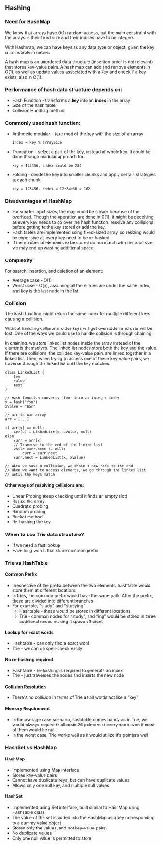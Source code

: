 ## Hashing

### Need for HashMap
We know that arrays have O(1) random access, but the main constraint with the arrays is their fixed size and their indices have to be integers.

With Hashmap, we can have keys as any data type or object, given the key is immutable in nature.

A hash map is an unordered data structure (insertion order is not relevant) that stores key-value pairs. A hash map can add and remove elements in O(1), as well as update values associated with a key and check if a key exists, also in O(1). 

### Performance of hash data structure depends on:
* Hash Function - transforms a **key** into an **index** in the array
* Size of the hash table
* Collision Handling method
### Commonly used hash function:
* Arithmetic modular - take mod of the key with the size of an array
  ````
  index = key % arraySize
  ````
* Truncation - select a part of the key, instead of whole key. It could be done through modular approach too
  ````
  key = 123456, index could be 234
  ````
* Folding - divide the key into smaller chunks and apply certain strategies at each chunk
  ````
  key = 123456, index = 12+34+56 = 102
  ````

### Disadvantages of HashMap
* For smaller input sizes, the map could be slower because of the overhead. Though the operation are done in O(1), it might be deceiving as every key needs to go over the hash function, resolve any collisions before getting to the key stored or add the key.
* Hash tables are implemented using fixed-sized array, so resizing would be expensive as every key need to be re-hashed.
* If the number of elements to be stored do not match with the total size, we may end up wasting additional space.

### Complexity
For search, insertion, and deletion of an element:
* Average case - O(1)
* Worst case - O(n), assuming all the entries are under the same index, and key is the last node in the list

### Collision
The hash function might return the same index for multiple different keys causing a collision.

Without handling collisions, older keys will get overridden and data will be lost. One of the ways we could use to handle collision is through chaining.

In chaining, we store linked list nodes inside the array instead of the elements themselves. The linked list nodes store both the key and the value. 
If there are collisions, the collided key-value pairs are linked together in a linked list. Then, when trying to access one of these key-value pairs, we traverse through the linked list until the key matches.

```
class LinkedList {
    key
    value
    next
}

// Hash function converts "foo" into an integer index
x = hash("foo")
xValue = "bar"

// arr is our array
arr = [...]

if arr[x] == null:
    arr[x] = LinkedList(x, xValue, null)
else:
    curr = arr[x]
    // Traverse to the end of the linked list
    while curr.next != null:
        curr = curr.next
    curr.next = LinkedList(x, xValue)

// When we have a collision, we chain a new node to the end
// When we want to access elements, we go through the linked list
// until the keys match
```

#### Other ways of resolving collisions are:
* Linear Probing (keep checking until it finds an empty slot)
* Resize the array
* Quadratic probing
* Random probing
* Bucket method
* Re-hashing the key

### When to use Trie data structure?
* If we need a fast lookup
* Have long words that share common prefix

### Trie vs HashTable
#### Common Prefix
* Irrespective of the prefix between the two elements, hashtable would store them at different locations
* In tries, the common prefix would have the same path. After the prefix, these are divided into different branches
* For example, "study" and "studying"
  * Hashtable - these would be stored in different locations
  * Trie - common nodes for "study", and "ing" would be stored in three additional nodes making it space efficient

#### Lookup for exact words
* Hashtable - can only find a exact word
* Trie - we can do spell-check easily

#### No re-hashing required
* Hashtable - re-hashing is required to generate an index
* Trie - just traverses the nodes and inserts the new node

#### Collision Resolution
* There's no collision in terms of Trie as all words act like a "key"

#### Memory Requirement
* In the average case scenario, hashtable comes handy as in Trie, we would always require to allocate 26 pointers at every node even if most of them would be null.
* In the worst case, Trie works well as it would utilize it's pointers well

### HashSet vs HashMap
#### HashMap
* Implemented using Map interface
* Stores key-value pairs
* Cannot have duplicate keys, but can have duplicate values
* Allows only one null key, and multiple null values

#### HashSet
* Implemented using Set interface, built similar to HashMap using HashTable class.
* The value of the set is added into the HashMap as a key corresponding to a dummy value object
* Stores only the values, and not key-value pairs
* No duplicate values
* Only one null value is permitted to store

